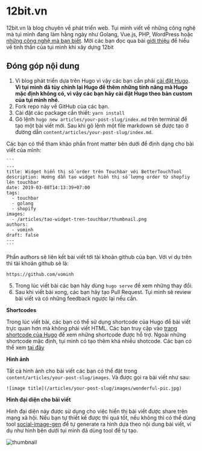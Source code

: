 # 12bit.vn

12bit.vn là blog chuyên về phát triển web. Tụi mình viết về những công nghệ mà tụi mình đang làm hằng ngày như Golang, Vue.js, PHP, WordPress hoặc [những công nghệ mà bạn biết](#đóng-góp-nội-dung). Mời các bạn đọc qua bài [giới thiệu](https://12bit.vn/pages/about.html) để hiểu về tinh thần của tụi mình khi xây dựng 12bit

## Đóng góp nội dung

1. Vì blog phát triển dựa trên Hugo vì vậy các bạn cần phải [cài đặt Hugo](https://github.com/12bitvn/hugo). **Vì tụi mình đã tùy chỉnh lại Hugo để thêm những tính năng mà Hugo mặc định không có, vì vậy các bạn hãy cài đặt Hugo theo bản custom của tụi mình nhé.**
2. Fork repo này về GitHub của các bạn.
3. Cài đặt các package cần thiết: `yarn install`
4. Gõ lệnh `hugo new articles/your-post-slug/index.md` trên terminal để tạo một bài viết mới. Sau khi gõ lệnh một file markdown sẽ được tạo ở đường dẫn `content/articles/your-post-slug/index.md`.

  Các bạn có thể tham khảo phần front matter bên dưới để định dạng cho bài viết của mình:

    ```
    ---
    title: Widget hiển thị số order trên Touchbar với BetterTouchTool
    description: Hướng dẫn tạo widget hiển thị số lượng order từ shopfiy lên touchbar
    date: 2019-03-08T14:13:39+07:00
    tags:
      - touchbar
      - golang
      - shopify
    images:
      - /articles/tao-widget-tren-touchbar/thumbnail.png
    authors:
      - vominh
    draft: false
    ---
    ```

  Phần authors sẽ liên kết bài viết tới tài khoản github của bạn. Với ví dụ trên thì tài khoản github sẽ là:
```
https://github.com/vominh
```

5. Trong lúc viết bài các bạn hãy dùng `hugo serve` để xem những thay đổi.
6. Sau khi viết bài xong, các bạn hãy tạo Pull Request. Tụi mình sẽ review bài viết và có những feedback ngược lại nếu cần.

**Shortcodes**

Trong lúc viết bài, các bạn có thể sử dụng shortcode của Hugo để bài viết trực quan hơn mà không phải viết HTML. Các bạn truy cập vào [trang shortcode của Hugo](https://gohugo.io/content-management/shortcodes/) để xem những shortcode được hỗ trợ. Ngoài những shortcode mặc định, tụi mình có tạo thêm khá nhiều shotcode. Các bạn có thể xem [tại đây](https://12bit.vn/pages/shortcodes.html)

**Hình ảnh**

Tất cả hình ảnh cho bài viết các bạn có thể đặt trong `content/articles/your-post-slug/images`. Và được gọi ra bài viết như sau:

```
![image title](/articles/your-post-slug/images/wonderful-pic.jpg)
```

**Hình đại diện cho bài viết**

Hình đại diện này được sử dụng cho việc hiển thị bài viết được share trên mạng xã hội. Nếu bạn tự thiết kế được thì quá tốt, nếu không thì có thể dùng tool [social-image-gen](https://github.com/12bitvn/social-image-gen) để tự generate ra hình dựa theo nội dung bài viết, ví dụ như hình bên dưới tụi mình đã dùng tool để tự tạo.

![thumbnail](https://user-images.githubusercontent.com/3280351/56181308-1c8d4980-6037-11e9-959b-fa59e91aaba6.png)
